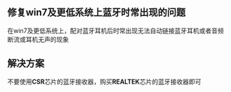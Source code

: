 ## 修复win7及更低系统上蓝牙时常出现的问题

在win7及更低系统上，配对蓝牙耳机后时常出现无法自动链接蓝牙耳机或者音频断流或耳机无声的现象

## 解决方案

不要使用**CSR**芯片的蓝牙接收器，购买**REALTEK**芯片的蓝牙接收器即可

